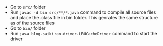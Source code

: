 - Go to `src/` folder
- Run `javac -d bin src/**/*.java`  command to compile all source files and place the .class file in bin folder. This genrates the same structure as of the source files
- Go to `bin/` folder
- Run `java blog.saikiran.driver.LRUCacheDriver` command to start the driver
